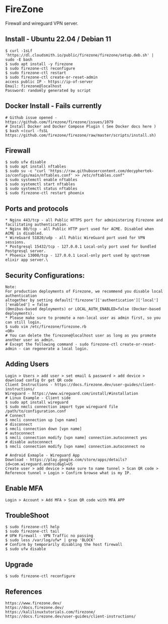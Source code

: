 FireZone
========

Firewall and wireguard VPN server. 

Install - Ubuntu 22.04 / Debian 11
----------------------------------

    $ curl -1sLf 'https://dl.cloudsmith.io/public/firezone/firezone/setup.deb.sh' | sudo -E bash
    $ sudo apt install -y firezone
    $ sudo firezone-ctl reconfigure
    $ sudo firezone-ctl restart
    $ sudo firezone-ctl create-or-reset-admin
    access public IP - https://ip-of-server
    Email: firezone@localhost
    Password: randomly generated by script

Docker Install - Fails currently
--------------------------------

    # Github issue opened - https://github.com/firezone/firezone/issues/1079
    # Install Docker and Docker Compose Plugin ( See Docker docs here )
    $ bash <(curl -fsSL https://github.com/firezone/firezone/raw/master/scripts/install.sh)

Firewall 
--------

    $ sudo ufw disable
    $ sudo apt install nftables
    $ sudo su -c "curl 'https://raw.githubusercontent.com/decyphertek-io/configs/main/nftables.conf' >> /etc/nftables.conf"
    $ sudo systemctl enable nftables
    $ sudo systemctl start nftables
    $ sudo systemctl status nftables
    $ sudo firezone-ctl restart phoenix
    
Ports and protocols
-------------------

    * Nginx	443/tcp	- all Public HTTPS port for administering Firezone and facilitating authentication.
    * Nginx	80/tcp - all Public HTTP port used for ACME. Disabled when ACME is disabled.
    * WireGuard	51820/udp -	all	Public WireGuard port used for VPN sessions.
    * Postgresql 15432/tcp - 127.0.0.1 Local-only port used for bundled Postgresql server.
    * Phoenix 13000/tcp - 127.0.0.1 Local-only port used by upstream elixir app server.\

Security Configurations:
------------------------

    Note:
    For production deployments of Firezone, we recommend you disable local authentication 
    altogether by setting default['firezone']['authentication']['local']['enabled'] = false 
    (Omnibus-based deployments) or LOCAL_AUTH_ENABLED=false (Docker-based deployments).
    * Please make sure to promote a non-local user as admin first, so you can still login. 
    $ sudo vim /etc/firezone/firezone.rb
    <OR>
    # You can delete the firezone@localhost user as long as you promote another user as admin. 
    # Except the following command - sudo firezone-ctl create-or-reset-admin - can regenerate a local login. 
    
Adding Users
------------

    Login > Users > add user > set email & password > add device > download config Or get QR code
    Client Instructions - https://docs.firezone.dev/user-guides/client-instructions/
    Wireguard - https://www.wireguard.com/install/#installation
    # Linux Example - Client side
    $ sudo apt install wireguard
    $ sudo nmcli connection import type wireguard file /path/to/configuration.conf
    # Connect
    $ nmcli connection up [vpn name]
    # disconnect
    $ nmcli connection down [vpn name]
    # autoconnect
    $ nmcli connection modify [vpn name] connection.autoconnect yes
    # disable autoconnect
    $ nmcli connection modify [vpn name] connection.autoconnect no
    
    # Android Exmaple - Wireguard App
    Download - https://play.google.com/store/apps/details?id=com.wireguard.android&gl=US
    Create user > add device > make sure to name tunnel > Scan QR code > Reference tunnel > Login > Confirm browse what is my IP. 

Enable MFA 
----------

    Login > Account > Add MFA > Scan QR code with MFA APP 

TroubleShoot
------------

    $ sudo firezone-ctl help
    $ sudo firezone-ctl tail 
    # UFW Firewall - VPN Traffic no passing
    $ sudo less /var/log/ufw* | grep 'BLOCK'
    # Confirm by temporarily disabling the host firewall
    $ sudo ufw disable

Upgrade
-------

    $ sudo firezone-ctl reconfigure

References
----------
    https://www.firezone.dev/
    https://docs.firezone.dev/
    https://kalilinuxtutorials.com/firezone/
    https://docs.firezone.dev/user-guides/client-instructions/